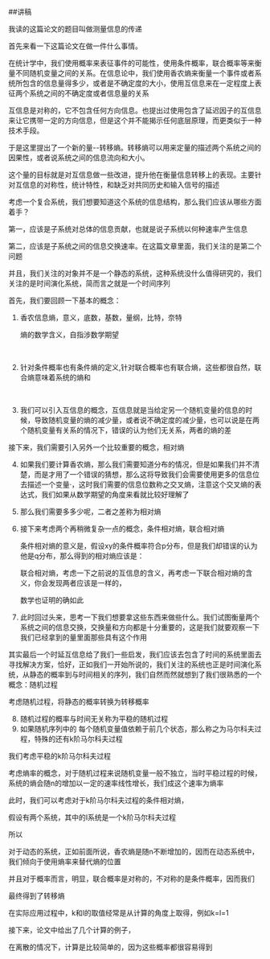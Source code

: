##讲稿

我读的这篇论文的题目叫做测量信息的传递

首先来看一下这篇论文在做一件什么事情。

在统计学中，我们使用概率来表征事件的可能性，使用条件概率，联合概率等来衡量不同随机变量之间的关系。在信息论中，我们使用香农熵来衡量一个事件或者系统所包含的信息量得多少，或者是不确定度的大小，使用互信息来在一定程度上表征两个系统之间的不确定度或者信息量的关系

互信息是对称的，它不包含任何方向信息。也提出过使用包含了延迟因子的互信息来让它携带一定的方向信息，但是这个并不能揭示任何底层原理，而更类似于一种技术手段。

于是这里提出了一个新的量--转移熵。转移熵可以用来定量的描述两个系统之间的因果性，或者说系统之间的信息流向和大小。

这个量的目标就是对互信息做一些改进，提升他在衡量信息转移上的表现。主要针对互信息的对称性，统计特性，和缺乏对共同历史和输入信号的描述



考虑一个复合系统，我们想要知道这个系统的信息结构，那么我们应该从哪些方面着手？

第一，应该是子系统对总体的信息贡献，也就是说子系统以何种速率产生信息

第二，应该是子系统之间的信息交换速率。在这篇文章里面，我们关注的是第二个问题

并且，我们关注的对象并不是一个静态的系统，这种系统没什么值得研究的，我们关注的是时间演化系统，简而言之就是一个时间序列





首先，我们要回顾一下基本的概念：

1.  香农信息熵，意义，底数，基数，量纲，比特，奈特

    熵的数学含义，自指涉数学期望

    ​

2.  针对条件概率也有条件熵的定义,针对联合概率也有联合熵，这些都很自然，联合熵意味着系统的熵和

    ​

3.  我们可以引入互信息的概念，互信息就是当给定另一个随机变量的信息的时候，导致随机变量的熵的减少量，或者说不确定度的减少量，也可以说是在两个随机变量有关系的情况下，错误的认为他们无关系，两者的熵的差

接下来，我们需要引入另外一个比较重要的概念，相对熵

4.  如果我们要计算香农熵，那么我们需要知道分布的情况，但是如果我们并不清楚，而是才用了一个错误的猜想，那么这将导致我们会需要使用更多的信息位去描述一个变量·，这时我们需要的信息位数称之交叉熵，注意这个交叉熵的表达式，我们如果从数学期望的角度来看就比较好理解了

5.  那么我们需要多多少呢，二者之差称为相对熵

6.  接下来考虑两个再稍微复杂一点的概念，条件相对熵，联合相对熵

    条件相对熵的意义是，假设xy的条件概率符合p分布，但是我们却错误的认为他是q分布，那么得到的相对熵应该是：

    联合相对熵，考虑一下之前说的互信息的含义，再考虑一下联合相对熵的含义，你会发现两者应该是一样的，

    数学也证明的确如此



7.  此时回过头来，思考一下我们想要拿这些东西来做些什么。我们试图衡量两个系统之间的信息交换，交换量和方向都是十分重要的，这是我们就要观察一下我们已经拿到的量里面那些具有这个作用

其实最后一个时延互信息给了我们一些启发，我们应该去包含了时间的系统里面去寻找解决方案，恰好，正如我们一开始所说的，我们关注的系统也正是时间演化系统，从静态的概率到与时间相关的序列，我们自然而然就想到了我们很熟悉的一个概念：随机过程



考虑随机过程，将静态的概率转换为转移概率



8.  随机过程的概率与时间无关称为平稳的随机过程
9.  如果随机序列中的 每个随机变量值依赖于前几个状态，那么称之为马尔科夫过程，特殊的还有k阶马尔科夫过程

我们考虑平稳的k阶马尔科夫过程

考虑熵率的概念，对于随机过程来说随机变量一般不独立，当时平稳过程的时候，系统的熵会随n的增加以一定的速率线性增长，我们成这个速率为熵率

此时，我们可以考虑对于k阶马尔科夫过程的条件相对熵，

假设有两个系统，其中的I系统是一个k阶马尔科夫过程

所以



对于动态的系统，正如前面所说，香农熵是随n不断增加的，因而在动态系统中，我们倾向于使用熵率来替代熵的位置

并且对于概率而言，明显，联合概率是对称的，不对称的是条件概率，因而我们

最终得到了转移熵



在实际应用过程中，k和l的取值经常是从计算的角度上取得，例如k=l=1

接下来，论文中给出了几个计算的例子，

在离散的情况下，计算是比较简单的，因为这些概率都很容易得到

